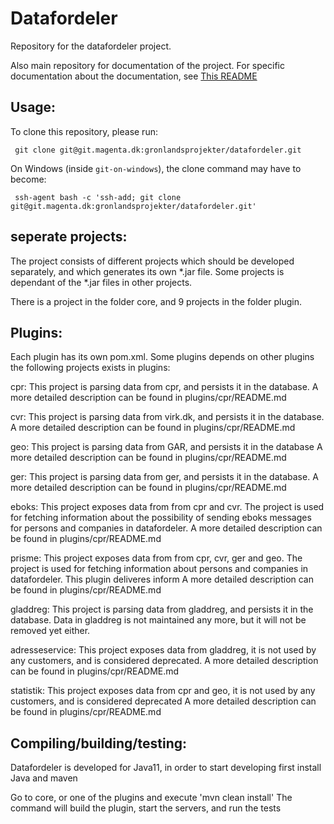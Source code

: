 Datafordeler
============

Repository for the datafordeler project.

Also main repository for documentation of the project.
For specific documentation about the documentation, see [This README](docs/README.md)

## Usage:
To clone this repository, please run:

     git clone git@git.magenta.dk:gronlandsprojekter/datafordeler.git

     
On Windows (inside `git-on-windows`), the clone command may have to become:

     ssh-agent bash -c 'ssh-add; git clone git@git.magenta.dk:gronlandsprojekter/datafordeler.git'

## seperate projects:
The project consists of different projects which should be developed separately, and which generates its own *.jar file.
Some projects is dependant of the *.jar files in other projects.

There is a project in the folder core, and 9 projects in the folder plugin.

## Plugins:
Each plugin has its own pom.xml. Some plugins depends on other plugins the following projects exists in plugins:

cpr:
This project is parsing data from cpr, and persists it in the database.
A more detailed description can be found in plugins/cpr/README.md

cvr:
This project is parsing data from virk.dk, and persists it in the database.
A more detailed description can be found in plugins/cpr/README.md

geo:
This project is parsing data from GAR, and persists it in the database
A more detailed description can be found in plugins/cpr/README.md

ger:
This project is parsing data from ger, and persists it in the database.
A more detailed description can be found in plugins/cpr/README.md

eboks:
This project exposes data from from cpr and cvr.
The project is used for fetching information about the possibility of sending eboks messages for persons 
and companies in datafordeler.
A more detailed description can be found in plugins/cpr/README.md

prisme:
This project exposes data from from cpr, cvr, ger and geo.
The project is used for fetching information about persons and companies in datafordeler.
This plugin deliveres inform
A more detailed description can be found in plugins/cpr/README.md

gladdreg:
This project is parsing data from gladdreg, and persists it in the database.
Data in gladdreg is not maintained any more, but it will not be removed yet either.

adresseservice:
This project exposes data from gladdreg, it is not used by any customers, and is considered deprecated.
A more detailed description can be found in plugins/cpr/README.md

statistik:
This project exposes data from cpr and geo, it is not used by any customers, and is considered deprecated
A more detailed description can be found in plugins/cpr/README.md

## Compiling/building/testing:

Datafordeler is developed for Java11, in order to start developing first install Java and maven

Go to core, or one of the plugins and execute 'mvn clean install'
The command will build the plugin, start the servers, and run the tests




